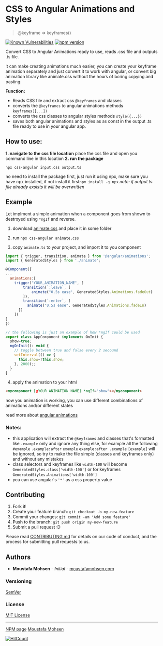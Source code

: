 # CSS to Angular Animations and Styles
> @keyframe => keyframes()

[![Known Vulnerabilities](https://snyk.io/test/github/MoustafaMohsen/css-to-angular-animations-and-styles/badge.svg)](https://snyk.io/test/github/MoustafaMohsen/css-to-angular-animations-and-styles)  [![npm version](https://badge.fury.io/js/css-angular.svg)](https://www.npmjs.com/package/css-angular) 

Convert CSS to Angular Animations ready to use, reads .css file and outputs .ts file.

it can make creating animations much easier, you can create your keyframe animation separately and just convert it to work with angular, or convert big animation library like animate.css without the hours of boring copying and pasting

**Function:**
- Reads CSS file and extract css `@keyframes` and classes
- converts the `@keyframes` to angular animations methods `keyframes([...])`
- converts the css classes to angular styles methods `style({...})`
- saves both angular animations and styles as as const in the output .ts file ready to use in your angular app.


## How to use:
**1. navigate to the css file location**
place the css file and open you command line in this location
**2.  run the package**
```shell
npx css-angular input.css output.ts
```
no need to install the package first, just run it using npx, make sure you have npx installed, if not install it first`npm install -g npx`
*note: if output.ts file already exsists it will be overwritten*


## Example
Let implment a simple animation when a component goes from shown to destroyed using `*ngIf` and reverse.
1. download [animate.css](https://raw.githubusercontent.com/daneden/animate.css/master/animate.css) and place it in some folder
2. run `npx css-angular animate.css`

3. copy `animate.ts` to your project, and import it to you component
```javascript
import { trigger, transition, animate } from '@angular/animations';
import { GeneratedStyles } from './animate';

@Component({
...
  animations:[
    trigger("YOUR_ANIMATION_NAME", [
        transition(`:leave`, [
            animate("0.5s ease", GeneratedStyles.Animations.fadeOut)
        ]),
        transition(`:enter`, [
          animate("0.5s ease", GeneratedStyles.Animations.fadeIn)
      ])
    ])
]
})

// the following is just an example of how *ngIf could be used
export class AppComponent implements OnInit {
  show=true;
  ngOnInit(): void {
    // toggle between true and false every 2 secound
    setInterval(() => {
      this.show=!this.show;
    }, 2000);;
  }
}

```
4. apply the animation to your html
```html
<mycomponent [@YOUR_ANIMATION_NAME] *ngIf="show"></mycomponent>
```
now you animation is working, you can use different combinations of animations and/or different states

read more about [angular animations](https://angular.io/guide/animations)


### Notes:
- this application will extract the `@keyframes` and  classes that's formatted like `.example` only and ignore any thing else,  for example all the following `#example` `.example:after` `example` `example:after .example` `[example]` will be ignored, so try to make the file simple (classes and keyframes only) and without any mistakes
- class selectors and keyframes like `width-100` will become `GeneratedStyles.class['width-100']` or for keyframes `GeneratedStyles.Animations['width-100']`
- you can use angular's `'*'` as a css property value


## Contributing

1. Fork it!
2. Create your feature branch: `git checkout -b my-new-feature`
3. Commit your changes: `git commit -am 'Add some feature'`
4. Push to the branch: `git push origin my-new-feature`
5. Submit a pull request :D

Please read [CONTRIBUTING.md](https://github.com/MoustafaMohsen/css-to-angular-animations-and-styles/CONTRIBUTING.md) for details on our code of conduct, and the process for submitting pull requests to us.


## Authors

* **Moustafa Mohsen** - *Initial* - [moustafamohsen.com](moustafamohsen.com)



### Versioning
[SemVer](http://semver.org/) 


### License
[MIT License](LICENSE.md)

---
[NPM page](https://www.npmjs.com/package/css-angular)
[Moustafa Mohsen](moustafamohsen.com)


[![HitCount](http://hits.dwyl.io/moustafamohsen/css-to-angular-animations-and-styles.svg)](http://hits.dwyl.io/moustafamohsen/css-to-angular-animations-and-styles)

